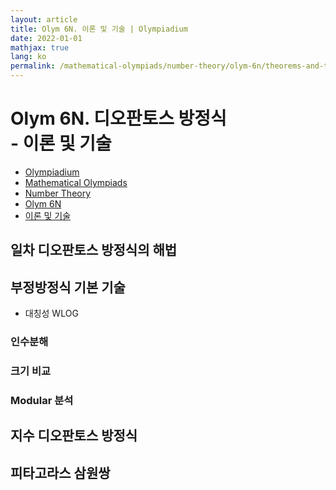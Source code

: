 ```yaml
---
layout: article
title: Olym 6N. 이론 및 기술 | Olympiadium
date: 2022-01-01
mathjax: true
lang: ko
permalink: /mathematical-olympiads/number-theory/olym-6n/theorems-and-techniques/
---
```

# Olym 6N. 디오판토스 방정식 <br> <ssup> - 이론 및 기술</ssup>

<ul class="breadcrumb">
	<li><a href="{{ site.baseurl }}/">Olympiadium</a></li> 
	<li><a href="{{ site.baseurl }}/mathematical-olympiads/">Mathematical Olympiads</a></li> 
	<li><a href="{{ site.baseurl }}/mathematical-olympiads/number-theory/">Number Theory</a></li> 
	<li><a href="{{ site.baseurl }}/mathematical-olympiads/number-theory/olym-6n/">Olym 6N</a></li> 
	<li><a href="{{ site.baseurl }}/mathematical-olympiads/number-theory/olym-6n/theorems-and-techniques/">이론 및 기술</a></li>
</ul>

## 일차 디오판토스 방정식의 해법

## 부정방정식 기본 기술
- 대칭성 WLOG

### 인수분해

### 크기 비교

### Modular 분석

## 지수 디오판토스 방정식

## 피타고라스 삼원쌍
